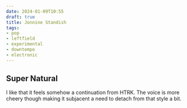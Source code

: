 ```yaml
---
date: 2024-01-09T10:55
draft: true
title: Jonnine Standish
tags:
- pop
- leftfield
- experimental
- downtempo
- electronic
---
```

## Super Natural

I like that it feels somehow a continuation from HTRK. The voice is more cheery though making it subjacent a need to detach from that style a bit.